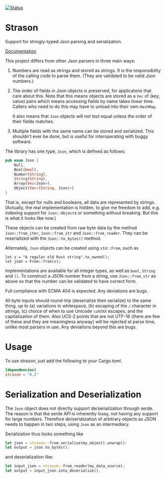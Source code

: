 [![Status](https://travis-ci.org/apoelstra/strason.png?branch=master)](https://travis-ci.org/apoelstra/strason)

# Strason

Support for stringly-typed Json parsing and serialization.

[Documentation](https://www.wpsoftware.net/rustdoc/strason/)

This project differs from other Json parsers in three main ways:

1. Numbers are read as strings and stored as strings. It is the responsibility
   of the calling code to parse them. (They are validated to be valid Json
   numbers.)

2. The order of fields in Json objects is preserved, for applicatons that care
   about this. Note that this means objects are stored as a `Vec` of (key, value)
   pairs which means accessing fields by name takes linear time. Callers who
   need to do this may have to unload into their own `HashMap`.

   It also means that `Json` objects will not test equal unless the order of their
   fields matches.

3. Multiple fields with the same name can be stored and serialized. This shouldn't
   ever be done, but is useful for interoperating with buggy software.

The library has one type, `Json`, which is defined as follows:
```rust
pub enum Json {
    Null,
    Bool(bool),
    Number(String),
    String(String),
    Array(Vec<Json>),
    Object(Vec<(String, Json)>)
}
```
That is, except for nulls and booleans, all data are represented by strings.
(Actually, the real implementation is hidden, to give me freedom to add, e.g.
indexing support for `Json::Object`s or something without breaking. But this
is what it looks like now.)

These objects can be created from raw byte data by the method
`Json::from_iter`, `Json::from_str` and `Json::from_reader`. They can
be reserialized with the `Json::to_bytes()` method.

Alternately, `Json` objects can be created using `std::From`, such as
```
let s = "A regular old Rust string".to_owned();
let json = From::from(s);
```
Implementations are available for all integer types, as well as `bool`, `String`
and `()`. To construct a JSON number from a string, use `Json::from_str` as
above so that the number can be validated to have correct form.

Full compliance with ECMA 404 is expected. Any deviations are bugs.

All byte inputs should round-trip (deserialize then serialize) to the same
thing, up to (a) variations in whitespace, (b) escaping of the `/` character
in strings, (c) choice of when to use Unicode `\uXXXX` escapes, and the
capitalization of them. Also UCS-2 points that are not UTF-16 (there are few
of these and they are meaningless anyway) will be rejected at parse time,
unlike most parsers in use. Any deviations beyond this are bugs.

# Usage

To use strason, just add the following to your Cargo.toml.

```toml
[dependencies]
strason = "0.2"
```

# Serialization and Deserialization

The `Json` object does not directly support de/serialization through serde. The
reason is that the serde API is inherently lossy, not having any support for
large numbers. Therefore de/serialization of arbitrary objects as JSON needs
to happen in two steps, using `Json` as an intermediary.

Serialization thus looks something like
```rust
let json = strason::from_serialize(my_object).unwrap():
let output = json.to_bytes();
```
and deserialization like:
```rust
let input_json = strason::from_reader(my_data_source);
let output = input_json.into_deserialize();
```


